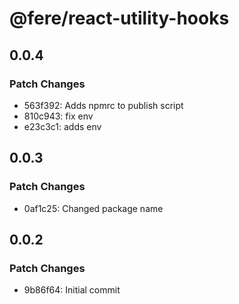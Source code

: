 # @fere/react-utility-hooks

## 0.0.4

### Patch Changes

- 563f392: Adds npmrc to publish script
- 810c943: fix env
- e23c3c1: adds env

## 0.0.3

### Patch Changes

- 0af1c25: Changed package name

## 0.0.2

### Patch Changes

- 9b86f64: Initial commit
